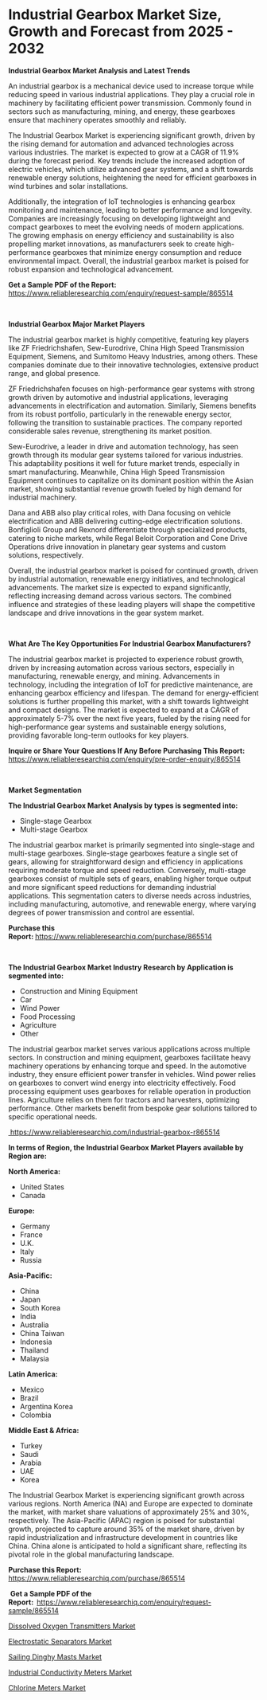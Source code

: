 <p><h1>Industrial Gearbox Market Size, Growth and Forecast from 2025 - 2032</h1></p><p><strong>Industrial Gearbox Market Analysis and Latest Trends</strong></p>
<p><p>An industrial gearbox is a mechanical device used to increase torque while reducing speed in various industrial applications. They play a crucial role in machinery by facilitating efficient power transmission. Commonly found in sectors such as manufacturing, mining, and energy, these gearboxes ensure that machinery operates smoothly and reliably.</p><p>The Industrial Gearbox Market is experiencing significant growth, driven by the rising demand for automation and advanced technologies across various industries. The market is expected to grow at a CAGR of 11.9% during the forecast period. Key trends include the increased adoption of electric vehicles, which utilize advanced gear systems, and a shift towards renewable energy solutions, heightening the need for efficient gearboxes in wind turbines and solar installations.</p><p>Additionally, the integration of IoT technologies is enhancing gearbox monitoring and maintenance, leading to better performance and longevity. Companies are increasingly focusing on developing lightweight and compact gearboxes to meet the evolving needs of modern applications. The growing emphasis on energy efficiency and sustainability is also propelling market innovations, as manufacturers seek to create high-performance gearboxes that minimize energy consumption and reduce environmental impact. Overall, the industrial gearbox market is poised for robust expansion and technological advancement.</p></p>
<p><strong>Get a Sample PDF of the Report:&nbsp;</strong> <a href="https://www.reliableresearchiq.com/enquiry/request-sample/865514?utm_campaign=1900&utm_medium=2&utm_source=Github&utm_content=ia&utm_term=10042025&utm_id=industrial-gearbox">https://www.reliableresearchiq.com/enquiry/request-sample/865514</a></p>
<p>&nbsp;</p>
<p><strong>Industrial Gearbox Major Market Players</strong></p>
<p><p>The industrial gearbox market is highly competitive, featuring key players like ZF Friedrichshafen, Sew-Eurodrive, China High Speed Transmission Equipment, Siemens, and Sumitomo Heavy Industries, among others. These companies dominate due to their innovative technologies, extensive product range, and global presence.</p><p>ZF Friedrichshafen focuses on high-performance gear systems with strong growth driven by automotive and industrial applications, leveraging advancements in electrification and automation. Similarly, Siemens benefits from its robust portfolio, particularly in the renewable energy sector, following the transition to sustainable practices. The company reported considerable sales revenue, strengthening its market position.</p><p>Sew-Eurodrive, a leader in drive and automation technology, has seen growth through its modular gear systems tailored for various industries. This adaptability positions it well for future market trends, especially in smart manufacturing. Meanwhile, China High Speed Transmission Equipment continues to capitalize on its dominant position within the Asian market, showing substantial revenue growth fueled by high demand for industrial machinery.</p><p>Dana and ABB also play critical roles, with Dana focusing on vehicle electrification and ABB delivering cutting-edge electrification solutions. Bonfiglioli Group and Rexnord differentiate through specialized products, catering to niche markets, while Regal Beloit Corporation and Cone Drive Operations drive innovation in planetary gear systems and custom solutions, respectively.</p><p>Overall, the industrial gearbox market is poised for continued growth, driven by industrial automation, renewable energy initiatives, and technological advancements. The market size is expected to expand significantly, reflecting increasing demand across various sectors. The combined influence and strategies of these leading players will shape the competitive landscape and drive innovations in the gear system market.</p></p>
<p>&nbsp;</p>
<p><strong>What Are The Key Opportunities For Industrial Gearbox Manufacturers?</strong></p>
<p><p>The industrial gearbox market is projected to experience robust growth, driven by increasing automation across various sectors, especially in manufacturing, renewable energy, and mining. Advancements in technology, including the integration of IoT for predictive maintenance, are enhancing gearbox efficiency and lifespan. The demand for energy-efficient solutions is further propelling this market, with a shift towards lightweight and compact designs. The market is expected to expand at a CAGR of approximately 5-7% over the next five years, fueled by the rising need for high-performance gear systems and sustainable energy solutions, providing favorable long-term outlooks for key players.</p></p>
<p><strong>Inquire or Share Your Questions If Any Before Purchasing This Report:</strong> <a href="https://www.reliableresearchiq.com/enquiry/pre-order-enquiry/865514?utm_campaign=1900&utm_medium=2&utm_source=Github&utm_content=ia&utm_term=10042025&utm_id=industrial-gearbox">https://www.reliableresearchiq.com/enquiry/pre-order-enquiry/865514</a></p>
<p>&nbsp;</p>
<p><strong>Market Segmentation</strong></p>
<p><strong>The Industrial Gearbox Market Analysis by types is segmented into:</strong></p>
<p><ul><li>Single-stage Gearbox</li><li>Multi-stage Gearbox</li></ul></p>
<p><p>The industrial gearbox market is primarily segmented into single-stage and multi-stage gearboxes. Single-stage gearboxes feature a single set of gears, allowing for straightforward design and efficiency in applications requiring moderate torque and speed reduction. Conversely, multi-stage gearboxes consist of multiple sets of gears, enabling higher torque output and more significant speed reductions for demanding industrial applications. This segmentation caters to diverse needs across industries, including manufacturing, automotive, and renewable energy, where varying degrees of power transmission and control are essential.</p></p>
<p><strong>Purchase this Report:&nbsp;</strong><a href="https://www.reliableresearchiq.com/purchase/865514?utm_campaign=1900&utm_medium=2&utm_source=Github&utm_content=ia&utm_term=10042025&utm_id=industrial-gearbox">https://www.reliableresearchiq.com/purchase/865514</a></p>
<p>&nbsp;</p>
<p><strong>The Industrial Gearbox Market Industry Research by Application is segmented into:</strong></p>
<p><ul><li>Construction and Mining Equipment</li><li>Car</li><li>Wind Power</li><li>Food Processing</li><li>Agriculture</li><li>Other</li></ul></p>
<p><p>The industrial gearbox market serves various applications across multiple sectors. In construction and mining equipment, gearboxes facilitate heavy machinery operations by enhancing torque and speed. In the automotive industry, they ensure efficient power transfer in vehicles. Wind power relies on gearboxes to convert wind energy into electricity effectively. Food processing equipment uses gearboxes for reliable operation in production lines. Agriculture relies on them for tractors and harvesters, optimizing performance. Other markets benefit from bespoke gear solutions tailored to specific operational needs.</p></p>
<p><a href="https://www.reliableresearchiq.com/industrial-gearbox-r865514?utm_campaign=1900&utm_medium=2&utm_source=Github&utm_content=ia&utm_term=10042025&utm_id=industrial-gearbox">&nbsp;https://www.reliableresearchiq.com/industrial-gearbox-r865514</a></p>
<p><strong>In terms of Region, the Industrial Gearbox Market Players available by Region are:</strong></p>
<p>
    <p> <strong> North America: </strong>
        <ul>
            <li>United States</li>
            <li>Canada</li>
        </ul>
        </p> 
    <p> <strong> Europe: </strong>
        <ul>
            <li>Germany</li>
            <li>France</li>
            <li>U.K.</li>
            <li>Italy</li>
            <li>Russia</li>
        </ul>
        </p> 
    <p> <strong> Asia-Pacific: </strong>
        <ul>
            <li>China</li>
            <li>Japan</li>
            <li>South Korea</li>
            <li>India</li>
            <li>Australia</li>
            <li>China Taiwan</li>
            <li>Indonesia</li>
            <li>Thailand</li>
            <li>Malaysia</li>
        </ul>
        </p> 
    <p> <strong> Latin America: </strong>
        <ul>
            <li>Mexico</li>
            <li>Brazil</li>
            <li>Argentina Korea</li>
            <li>Colombia</li>
        </ul>
        </p> 
    <p> <strong> Middle East & Africa: </strong>
        <ul>
            <li>Turkey</li>
            <li>Saudi</li>
            <li>Arabia</li>
            <li>UAE</li>
            <li>Korea</li>
        </ul>
    </p>
    </p>
<p><p>The Industrial Gearbox Market is experiencing significant growth across various regions. North America (NA) and Europe are expected to dominate the market, with market share valuations of approximately 25% and 30%, respectively. The Asia-Pacific (APAC) region is poised for substantial growth, projected to capture around 35% of the market share, driven by rapid industrialization and infrastructure development in countries like China. China alone is anticipated to hold a significant share, reflecting its pivotal role in the global manufacturing landscape.</p></p>
<p><strong>Purchase this Report: </strong><a href="https://www.reliableresearchiq.com/purchase/865514?utm_campaign=1900&utm_medium=2&utm_source=Github&utm_content=ia&utm_term=10042025&utm_id=industrial-gearbox">https://www.reliableresearchiq.com/purchase/865514</a></p>
<p>&nbsp;<strong>Get a Sample PDF of the Report:&nbsp;&nbsp;</strong><a href="https://www.reliableresearchiq.com/enquiry/request-sample/865514?utm_campaign=1900&utm_medium=2&utm_source=Github&utm_content=ia&utm_term=10042025&utm_id=industrial-gearbox">https://www.reliableresearchiq.com/enquiry/request-sample/865514</a></p>
<p><strong></strong></p>
<p><p><a href="https://github.com/zitanebeibit9/Market-Research-Report-List-1/blob/main/dissolved-oxygen-transmitters-market.md?utm_campaign=1900&utm_medium=2&utm_source=Github&utm_content=ia&utm_term=10042025&utm_id=industrial-gearbox">Dissolved Oxygen Transmitters Market</a></p><p><a href="https://github.com/alejnaouare/Market-Research-Report-List-1/blob/main/electrostatic-separators-market.md?utm_campaign=1900&utm_medium=2&utm_source=Github&utm_content=ia&utm_term=10042025&utm_id=industrial-gearbox">Electrostatic Separators Market</a></p><p><a href="https://github.com/jolinolooman/Market-Research-Report-List-1/blob/main/sailing-dinghy-masts-market.md?utm_campaign=1900&utm_medium=2&utm_source=Github&utm_content=ia&utm_term=10042025&utm_id=industrial-gearbox">Sailing Dinghy Masts Market</a></p><p><a href="https://github.com/hannajuana198484/Market-Research-Report-List-1/blob/main/industrial-conductivity-meters-market.md?utm_campaign=1900&utm_medium=2&utm_source=Github&utm_content=ia&utm_term=10042025&utm_id=industrial-gearbox">Industrial Conductivity Meters Market</a></p><p><a href="https://github.com/awalinfucci/Market-Research-Report-List-1/blob/main/chlorine-meters-market.md?utm_campaign=1900&utm_medium=2&utm_source=Github&utm_content=ia&utm_term=10042025&utm_id=industrial-gearbox">Chlorine Meters Market</a></p></p>